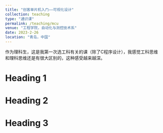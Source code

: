 ```yaml
---
title: "创客单片机入门——可视化设计"
collection: teaching
type: "通识课"
permalink: /teaching/mcu
venue: "工程学院，自动化与测控技术系"
date: 2023-2-26
location: "青岛，中国"
---
```


作为理科生，这是我第一次选工科有关的课（除了C程序设计），我感觉工科思维和理科思维还是有很大区别的，这种感受越来越深。

Heading 1
======

Heading 2
======

Heading 3
======
